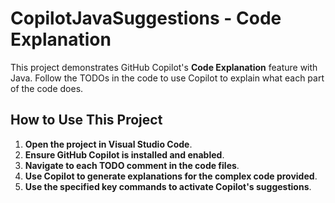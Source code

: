 # CopilotJavaSuggestions - Code Explanation

This project demonstrates GitHub Copilot's **Code Explanation** feature with Java. Follow the TODOs in the code to use Copilot to explain what each part of the code does.

## How to Use This Project

1. **Open the project in Visual Studio Code**.
2. **Ensure GitHub Copilot is installed and enabled**.
3. **Navigate to each TODO comment in the code files**.
4. **Use Copilot to generate explanations for the complex code provided**.
5. **Use the specified key commands to activate Copilot's suggestions**.



